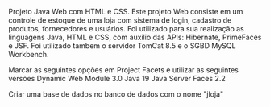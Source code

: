 Projeto Java Web com HTML e CSS. Este projeto Web consiste em um controle de estoque de uma loja com sistema de login, cadastro de produtos, fornecedores e usuários. Foi utilizado para sua realização as linguagens Java, HTML e CSS, com auxilio das APIs: Hibernate, PrimeFaces e JSF. Foi utilizado tambem o servidor TomCat 8.5 e o SGBD MySQL Workbench.

Marcar as seguintes opções em Project Facets e utilizar as seguintes versões
Dynamic Web Module 3.0
Java 19
Java Server Faces 2.2

Criar uma base de dados no banco de dados com o nome "jloja"
